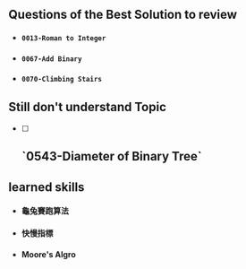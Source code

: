 ## Questions of the Best Solution to review  
     
* #### `0013-Roman to Integer`  
* #### `0067-Add Binary`  
* #### `0070-Climbing Stairs`
  
## Still don't understand Topic  
  
- [ ] <h2>`0543-Diameter of Binary Tree`</h2>  

## learned skills    

* #### 龜兔賽跑算法  
* #### 快慢指標  
* #### Moore's Algro  
